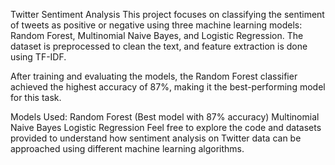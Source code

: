 Twitter Sentiment Analysis
This project focuses on classifying the sentiment of tweets as positive or negative using three machine learning models: Random Forest, Multinomial Naive Bayes, and Logistic Regression. The dataset is preprocessed to clean the text, and feature extraction is done using TF-IDF.

After training and evaluating the models, the Random Forest classifier achieved the highest accuracy of 87%, making it the best-performing model for this task.

Models Used:
Random Forest (Best model with 87% accuracy)
Multinomial Naive Bayes
Logistic Regression
Feel free to explore the code and datasets provided to understand how sentiment analysis on Twitter data can be approached using different machine learning algorithms.

